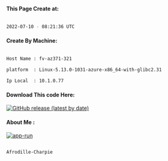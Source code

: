 
   
#### This Page Create at:

```bash

2022-07-10 - 08:21:36 UTC

```

#### Create By Machine:

```bash

Host Name : fv-az371-321

platform  : Linux-5.13.0-1031-azure-x86_64-with-glibc2.31

Ip Local  : 10.1.0.77

```
#### Download This code Here:

[![GitHub release (latest by date)](https://img.shields.io/github/v/release/Afrodille-Charpie/App-Run-1?style=for-the-badge&label=Download)](https://github.com/Afrodille-Charpie/App-Run-1/releases) 

</p> 

#### About Me :

[![app-run](https://github.com/Afrodille-Charpie/App-Run-1/actions/workflows/app-run.yml/badge.svg)](https://github.com/Afrodille-Charpie/App-Run-1/actions/workflows/app-run.yml)

```bash

Afrodille-Charpie

```

